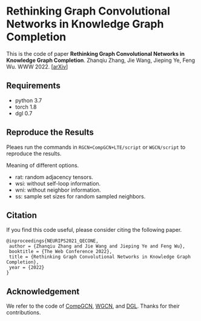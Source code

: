 # Rethinking Graph Convolutional Networks in Knowledge Graph Completion

This is the code of paper 
**Rethinking Graph Convolutional Networks in Knowledge Graph Completion**. 
Zhanqiu Zhang, Jie Wang, Jieping Ye, Feng Wu. WWW 2022. [[arXiv](https://arxiv.org/abs/2202.05679)]

## Requirements
- python 3.7
- torch 1.8
- dgl 0.7


## Reproduce the Results
Pleaes run the commands in `RGCN+CompGCN+LTE/script` or `WGCN/script` to reproduce the results.

Meaning of different options.
- rat: random adjacency tensors.
- wsi: without self-loop information.
- wni: without neighbor information.
- ss: sample set sizes for random sampled neighbors.


## Citation
If you find this code useful, please consider citing the following paper.
```
@inproceedings{NEURIPS2021_QECONE,
 author = {Zhanqiu Zhang and Jie Wang and Jieping Ye and Feng Wu},
 booktitle = {The Web Conference 2022},
 title = {Rethinking Graph Convolutional Networks in Knowledge Graph Completion},
 year = {2022}
}
```

## Acknowledgement
We refer to the code of [CompGCN](https://github.com/malllabiisc/CompGCN), [WGCN](https://github.com/maqy1995/sacn_dgl), and [DGL](https://github.com/dmlc/dgl). Thanks for their contributions.
